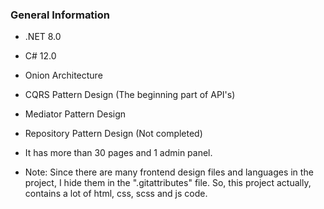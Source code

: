 ### General Information

- .NET 8.0
- C# 12.0
- Onion Architecture
- CQRS Pattern Design (The beginning part of API's)
- Mediator Pattern Design
- Repository Pattern Design (Not completed)

- It has more than 30 pages and 1 admin panel.

- Note: Since there are many frontend design files and languages ​​in the project, I hide them in the ".gitattributes" file. So, this project actually, contains a lot of html, css, scss and js code.

